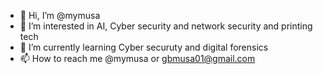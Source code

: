 - 👋 Hi, I’m @mymusa
- 👀 I’m interested in AI, Cyber security and network security and printing tech
- 🌱 I’m currently learning Cyber securuty and digital forensics
- 📫 How to reach me @mymusa or gbmusa01@gmail.com

<!---
mymusa/mymusa is a ✨ special ✨ repository because its `README.md` (this file) appears on your GitHub profile.
You can click the Preview link to take a look at your changes.
--->
